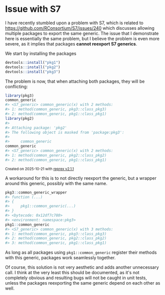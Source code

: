 # Issue with S7

I have recently stumbled upon a problem with S7, which is related to https://github.com/RConsortium/S7/issues/240 which discusses allowing multiple packages to export the same generic.
The issue that I demonstrate here is essentially the same problem, but I believe the problem is even more severe, as it implies that packages **cannot reexport S7 generics**.

We start by installing the packages

```r
devtools::install("pkg1")
devtools::install("pkg2")
devtools::install("pkg3")
```

The problem is now, that when attaching both packages, they will be conflicting:

``` r
library(pkg3)
common_generic
#> <S7_generic> common_generic(x) with 2 methods:
#> 1: method(common_generic, pkg3::class_pkg3)
#> 2: method(common_generic, pkg1::class_pkg1)
library(pkg2)
#>
#> Attaching package: 'pkg2'
#> The following object is masked from 'package:pkg3':
#>
#>     common_generic
common_generic
#> <S7_generic> common_generic(x) with 2 methods:
#> 1: method(common_generic, pkg2::class_pkg2)
#> 2: method(common_generic, pkg1::class_pkg1)
```

<sup>Created on 2025-10-21 with [reprex v2.1.1](https://reprex.tidyverse.org)</sup>


A workaround for this is to not directly reexport the generic, but a wrapper around this generic, possibly with the same name.


```r
pkg3::common_generic_wrapper
#> function (...)
#> {
#>     pkg1::common_generic(...)
#> }
#> <bytecode: 0x12df7c780>
#> <environment: namespace:pkg3>
pkg1::common_generic
#> <S7_generic> common_generic(x) with 3 methods:
#> 1: method(common_generic, pkg3::class_pkg3)
#> 2: method(common_generic, pkg2::class_pkg2)
#> 3: method(common_generic, pkg1::class_pkg1)
```

As long as all packages using `pkg1::common_generic` register their methods with this generic, packages work seamlessly together.

Of course, this solution is not very aesthetic and adds another unnecessary call.
I think at the very least this should be documented, as it's not completely obvious and resulting bugs will not be caught in unit tests, unless the packages reexporting the same generic depend on each other as well.
